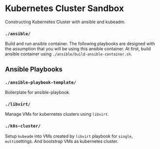 Kubernetes Cluster Sandbox
==========================

Constructing Kubernetes Cluster with ansible and kubeadm.

### `./ansible/`

Build and run ansible container.
The following playbooks are designed with the assumption that you will be using this ansible container.
At first, build ansible container using `./ansible/build-ansible-container.sh`.

Ansible Playbooks
-----------------

### `./ansible-playbook-template/`

Boilerplate for ansible-playbook.

### `./libvirt/`

Manage VMs for kubernetes clusters using `libvirt`.

### `./k8s-cluster/`

Setup `kubeadm` into VMs created by `libvirt` playbook for `single`, `multi`settings.
And bootstrap VMs as kubernetes cluster.
